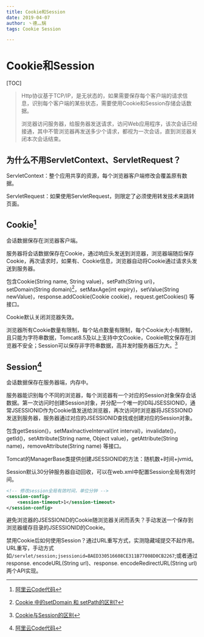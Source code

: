 ```yaml
---
title: Cookie和Session
date: 2019-04-07
author: 丶德灬锅
tags: Cookie Session

---
```


# Cookie和Session

[TOC]

> Http协议基于TCP/IP，是无状态的，如果需要保存每个客户端的请求信息，识别每个客户端的某些状态，需要使用Cookie和Session存储会话数据。
>
> 浏览器访问服务器，给服务器发送请求，访问Web应用程序，该次会话已经接通，其中不管浏览器再发送多少个请求，都视为一次会话，直到浏览器关闭本次会话结束。

## 为什么不用ServletContext、ServletRequest？

ServletContext：整个应用共享的资源，每个浏览器客户端修改会覆盖原有数据。

ServletRequest：如果使用ServletRequest，则限定了必须使用转发技术来跳转页面。

## Cookie[^1]

会话数据保存在浏览器客户端。

服务器将会话数据保存在Cookie，通过响应头发送到浏览器，浏览器端随后保存Cookie，再次请求时，如果有、Cookie信息，浏览器自动将Cookie通过请求头发送到服务器。

包含Cookie(String name, String value)，setPath(String uri)， setDomain(String domain)[^2]，setMaxAge(int expiry)，setValue(String newValue)，response.addCookie(Cookie cookie)，request.getCookies() 等接口。

Cookie默认关闭浏览器失效。

浏览器所有Cookie数量有限制，每个站点数量有限制，每个Cookie大小有限制，且只能为字符串数据，Tomcat8.5及以上支持中文Cookie，Cookie明文保存在浏览器不安全；Session可以保存非字符串数据，高并发时服务器压力大。[^3]

## Session[^1]

会话数据保存在服务器端，内存中。

服务器能识别每个不同的浏览器，每个浏览器有一个对应的Session对象保存会话数据。第一次访问时创建Session对象，并分配一个唯一的ID叫JSESSIONID，通常JSESSIONID作为Cookie值发送给浏览器，再次访问时浏览器将JSESSIONID发送到服务器，服务器通过对应的JSESSIONID查找或创建对应的Session对象。

包含getSession()，setMaxInactiveInterval(int interval)，invalidate()，getId()，setAttribute(String name, Object value)，getAttribute(String name)，removeAttribute(String name) 等接口。

Tomcat的ManagerBase类提供创建JSESSIONID的方法：随机数+时间+jvmid。

Session默认30分钟服务器自动回收，可以在web.xml中配置Session全局有效时间。

```xml
<!-- 修改session全局有效时间，单位分钟 -->
<session-config>
    <session-timeout>1</session-timeout>
</session-config>
```

避免浏览器的JSESSIONID的Cookie随浏览器关闭而丢失？手动发送一个保存到浏览器缓存目录的JSESSIONID的Cookie。

禁用Cookie后如何使用Session？通过URL重写方式，实测隐藏域提交不起作用。URL重写，手动方式如`/servlet/session;jsessionid=BAED330516608CE311B77008D0CB2267`;或者通过response.
encodeURL(String url)、response. encodeRedirectURL(String url) 两个API实现。

[^1]: [阿里云Code代码](https://code.aliyun.com/lideyu/j2ee/tree/master/src/main/java/com/ldy/servlet?accounttraceid=eff09927-c3de-439a-a0a2-0d872bdc3fdb)
[^2]: [Cookie 中的setDomain 和 setPath的区别?](https://www.jianshu.com/p/122606ffcc47) 
[^3]: [Cookie与Session的区别](https://www.jianshu.com/p/a2fe1d6441a7)